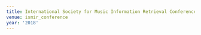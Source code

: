 ```yaml
---
title: International Society for Music Information Retrieval Conference (2018)
venue: ismir_conference
year: '2018'
---
```

